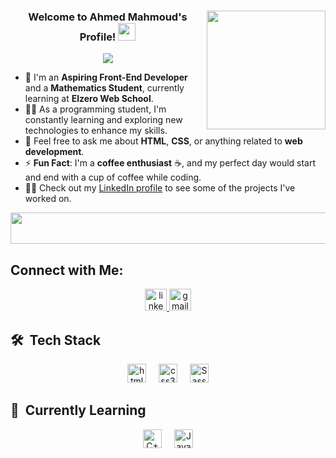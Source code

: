 <div align="center">
  <!-- Profile Image -->
<img width="190" align="right" src="https://media.giphy.com/media/78XCFBGOlS6keY1Bil/giphy.gif">



  <!-- Welcome Text and Typing Animation -->
  <h3>Welcome to Ahmed Mahmoud's Profile! <img src="https://media.giphy.com/media/hvRJCLFzcasrR4ia7z/giphy.gif" width="28"></h3>

  <p align="center">
    <a href="https://github.com/DenverCoder1/readme-typing-svg">
      <img src="https://readme-typing-svg.herokuapp.com/?lines=Aspiring%20Front%20End%20Developer%20;Mathematics%20Student&font=Fira%20Code&center=true&width=440&height=45&color=f75c7e&vCenter=true&size=22">
    </a>
  </p>
</div>

<!-- Profile Information -->
- 🏢 I'm an **Aspiring Front-End Developer** and a **Mathematics Student**, currently learning at **Elzero Web School**.
- 👨‍💻 As a programming student, I'm constantly learning and exploring new technologies to enhance my skills.  
- 💬 Feel free to ask me about **HTML**, **CSS**, or anything related to **web development**.  
- ⚡ **Fun Fact**: I'm a **coffee enthusiast** ☕, and my perfect day would start and end with a cup of coffee while coding.  
- 👨‍💻 Check out my [LinkedIn profile](https://www.linkedin.com/in/ahmed-mahmoud-mmd1) to see some of the projects I've worked on.

<div align="center">
  <img src="https://github.com/Govindv7555/Govindv7555/blob/main/49e76e0596857673c5c80c85b84394c1.gif" width="1000px" height="50px">
</div>

## Connect with Me:
<div align="center">
  <a href="https://www.linkedin.com/in/ahmed-mahmoud-mmd1" target="_blank">
     <img src="https://img.shields.io/static/v1?message=LinkedIn&logo=linkedin&label=&color=0077B5&logoColor=white&labelColor=&style=for-the-badge" height="35" alt="linkedin logo" />
  </a>
  <a href="mailto:your-email@gmail.com" target="_blank">
    <img src="https://img.shields.io/static/v1?message=Gmail&logo=gmail&label=&color=D14836&logoColor=white&labelColor=&style=for-the-badge" height="35" alt="gmail logo" />
  </a>
</div>

## 🛠 &nbsp;Tech Stack
<div align="center">
  <img src="https://cdn.jsdelivr.net/gh/devicons/devicon/icons/html5/html5-original.svg" height="30" alt="html5 logo" />
  <img width="12" />
  <img src="https://cdn.jsdelivr.net/gh/devicons/devicon/icons/css3/css3-original.svg" height="30" alt="css3 logo" />
  <img width="12" />
  <img src="https://cdn.jsdelivr.net/gh/devicons/devicon/icons/sass/sass-original.svg" height="30" alt="Sass logo" />
</div>

## 📘 &nbsp;Currently Learning 
<div align="center">
  <img src="https://cdn.jsdelivr.net/gh/devicons/devicon/icons/cplusplus/cplusplus-original.svg" height="30" alt="C++ logo" />
  <img width="12" />
  <img src="https://cdn.jsdelivr.net/gh/devicons/devicon/icons/javascript/javascript-original.svg" height="30" alt="JavaScript logo" />
</div>


